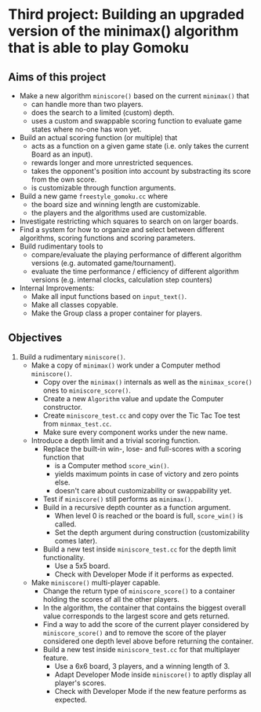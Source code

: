 # Third project: Building an upgraded version of the minimax() algorithm that is able to play Gomoku



## Aims of this project
* Make a new algorithm `miniscore()` based on the current `minimax()` that
  + can handle more than two players.
  + does the search to a limited (custom) depth.
  + uses a custom and swappable scoring function to evaluate game states where no-one has won yet.
* Build an actual scoring function (or multiple) that
  + acts as a function on a given game state (i.e. only takes the current Board as an input).
  + rewards longer and more unrestricted sequences.
  + takes the opponent's position into account by substracting its score from the own score.
  + is customizable through function arguments.
* Build a new game `freestyle_gomoku.cc` where
  + the board size and winning length are customizable.
  + the players and the algorithms used are customizable.
* Investigate restricting which squares to search on on larger boards.
* Find a system for how to organize and select between different algorithms, scoring functions and scoring parameters.
* Build rudimentary tools to
  + compare/evaluate the playing performance of different algorithm versions (e.g. automated game/tournament).
  + evaluate the time performance / efficiency of different algorithm versions (e.g. internal clocks, calculation step counters)
* Internal Improvements:
  + Make all input functions based on `input_text()`.
  + Make all classes copyable.
  + Make the Group class a proper container for players.



## Objectives
1. Build a rudimentary `miniscore()`.
   * Make a copy of `minimax()` work under a Computer method `miniscore()`.
     + Copy over the `minimax()` internals as well as the `minimax_score()` ones to `miniscore_score()`.
     + Create a new `Algorithm` value and update the Computer constructor.
     + Create `miniscore_test.cc` and copy over the Tic Tac Toe test from `minmax_test.cc`.
     + Make sure every component works under the new name.
   * Introduce a depth limit and a trivial scoring function.
     + Replace the built-in win-, lose- and full-scores with a scoring function that
       - is a Computer method `score_win()`.
       - yields maximum points in case of victory and zero points else.
       - doesn't care about customizability or swappability yet.
     + Test if `miniscore()` still performs as `minimax()`.
     + Build in a recursive depth counter as a function argument.
       - When level 0 is reached or the board is full, `score_win()` is called.
       - Set the depth argument during construction (customizability comes later).
     + Build a new test inside `miniscore_test.cc` for the depth limit functionality.
       - Use a 5x5 board.
       - Check with Developer Mode if it performs as expected.
   * Make `miniscore()` multi-player capable.
     + Change the return type of `miniscore_score()` to a container holding the scores of all the other players.
     + In the algorithm, the container that contains the biggest overall value corresponds to the largest score and gets returned.
     + Find a way to add the score of the current player considered by `miniscore_score()` and to remove the score of the player considered one depth level above before returning the container.
     + Build a new test inside `miniscore_test.cc` for that multiplayer feature.
       - Use a 6x6 board, 3 players, and a winning length of 3.
       - Adapt Developer Mode inside `miniscore()` to aptly display all player's scores.
       -  Check with Developer Mode if the new feature performs as expected.
